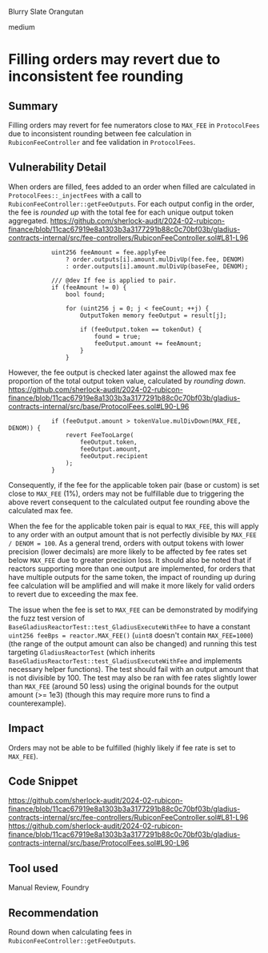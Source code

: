 Blurry Slate Orangutan

medium

# Filling orders may revert due to inconsistent fee rounding

## Summary
Filling orders may revert for fee numerators close to `MAX_FEE` in `ProtocolFees` due to inconsistent rounding between fee calculation in `RubiconFeeController` and fee validation in `ProtocolFees`.

## Vulnerability Detail
When orders are filled, fees added to an order when filled are calculated in `ProtocolFees::_injectFees` with a call to `RubiconFeeController::getFeeOutputs`. For each output config in the order, the fee is *rounded up* with the total fee for each unique output token aggregated.
https://github.com/sherlock-audit/2024-02-rubicon-finance/blob/11cac67919e8a1303b3a3177291b88c0c70bf03b/gladius-contracts-internal/src/fee-controllers/RubiconFeeController.sol#L81-L96
```solidity
            uint256 feeAmount = fee.applyFee
                ? order.outputs[i].amount.mulDivUp(fee.fee, DENOM)
                : order.outputs[i].amount.mulDivUp(baseFee, DENOM);

            /// @dev If fee is applied to pair.
            if (feeAmount != 0) {
                bool found;

                for (uint256 j = 0; j < feeCount; ++j) {
                    OutputToken memory feeOutput = result[j];

                    if (feeOutput.token == tokenOut) {
                        found = true;
                        feeOutput.amount += feeAmount;
                    }
                }
```
However, the fee output is checked later against the allowed max fee proportion of the total output token value, calculated by *rounding down*.
https://github.com/sherlock-audit/2024-02-rubicon-finance/blob/11cac67919e8a1303b3a3177291b88c0c70bf03b/gladius-contracts-internal/src/base/ProtocolFees.sol#L90-L96
```solidity
            if (feeOutput.amount > tokenValue.mulDivDown(MAX_FEE, DENOM)) {
                revert FeeTooLarge(
                    feeOutput.token,
                    feeOutput.amount,
                    feeOutput.recipient
                );
            }
```
Consequently, if the fee for the applicable token pair (base or custom) is set close to `MAX_FEE` (1%), orders may not be fulfillable due to triggering the above revert consequent to the calculated output fee rounding above the calculated max fee. 

When the fee for the applicable token pair is equal to `MAX_FEE`, this will apply to any order with an output amount that is not perfectly divisible by `MAX_FEE / DENOM = 100`. As a general trend, orders with output tokens with lower precision (lower decimals) are more likely to be affected by fee rates set below `MAX_FEE` due to greater precision loss. It should also be noted that if reactors supporting more than one output are implemented, for orders that have multiple outputs for the same token, the impact of rounding up during fee calculation will be amplified and will make it more likely for valid orders to revert due to exceeding the max fee.

The issue when the fee is set to `MAX_FEE` can be demonstrated by modifying the fuzz test version of `BaseGladiusReactorTest::test_GladiusExecuteWithFee` to have a constant `uint256 feeBps = reactor.MAX_FEE()` (`uint8` doesn't contain `MAX_FEE=1000`) (the range of the output amount can also be changed) and running this test targeting `GladiusReactorTest` (which inherits `BaseGladiusReactorTest::test_GladiusExecuteWithFee` and implements necessary helper functions). The test should fail with an output amount that is not divisible by 100. The test may also be ran with fee rates slightly lower than `MAX_FEE` (around 50 less) using the original bounds for the output amount (>= 1e3) (though this may require more runs to find a counterexample).

## Impact
Orders may not be able to be fulfilled (highly likely if fee rate is set to `MAX_FEE`).

## Code Snippet
https://github.com/sherlock-audit/2024-02-rubicon-finance/blob/11cac67919e8a1303b3a3177291b88c0c70bf03b/gladius-contracts-internal/src/fee-controllers/RubiconFeeController.sol#L81-L96
https://github.com/sherlock-audit/2024-02-rubicon-finance/blob/11cac67919e8a1303b3a3177291b88c0c70bf03b/gladius-contracts-internal/src/base/ProtocolFees.sol#L90-L96

## Tool used

Manual Review, Foundry

## Recommendation
Round down when calculating fees in `RubiconFeeController::getFeeOutputs`.